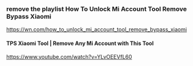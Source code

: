 ### remove the playlist How To Unlock Mi Account Tool Remove Bypass Xiaomi
https://wn.com/how_to_unlock_mi_account_tool_remove_bypass_xiaomi



#### TPS Xiaomi Tool | Remove Any Mi Account with This Tool
https://www.youtube.com/watch?v=YLvOEEVfL60